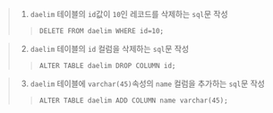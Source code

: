>1. `daelim` 테이블의 `id`값이 `10`인 레코드를 삭제하는 `sql`문 작성
>>`DELETE FROM daelim WHERE id=10;`

>2. `daelim` 테이블의 `id` 컬럼을 삭제하는 `sql`문 작성
>>`ALTER TABLE daelim DROP COLUMN id;`

>3. `daelim` 테이블에 `varchar(45)`속성의 `name` 컬럼을 추가하는 `sql`문 작성
>>`ALTER TABLE daelim ADD COLUMN name varchar(45);`